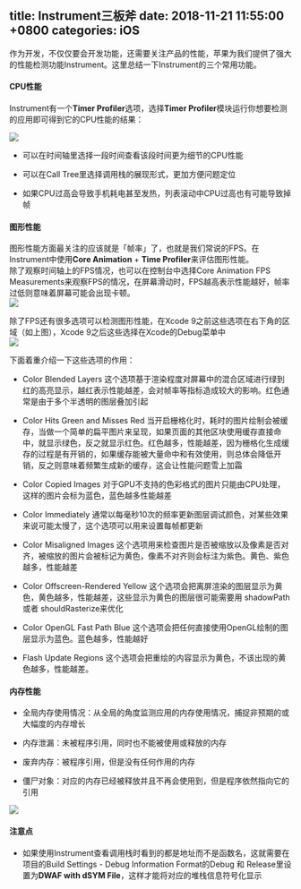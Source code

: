 
title: Instrument三板斧
date: 2018-11-21 11:55:00 +0800
categories: iOS
---

作为开发，不仅仅要会开发功能，还需要关注产品的性能，苹果为我们提供了强大的性能检测功能Instrument。这里总结一下Instrument的三个常用功能。

<a name="u7avsg"></a>
#### [](#u7avsg)CPU性能
Instrument有一个**Timer Profiler**选项，选择**Timer Profiler**模块运行你想要检测的应用即可得到它的CPU性能的结果：

![](https://cdn.nlark.com/yuque/0/2019/png/183307/1548062488952-32b82364-c834-417d-be0e-5c6c065f6e53.png#align=left&display=inline&height=442&originHeight=532&originWidth=900&status=done&width=747)

- 可以在时间轴里选择一段时间查看该段时间更为细节的CPU性能

- 可以在Call Tree里选择调用栈的展现形式，更加方便问题定位

- 如果CPU过高会导致手机耗电甚至发热，列表滚动中CPU过高也有可能导致掉帧


<a name="bysosy"></a>
#### [](#bysosy)图形性能
图形性能方面最关注的应该就是「帧率」了，也就是我们常说的FPS。在Instrument中使用**Core Animation** + **Time Profiler**来评估图形性能。<br />除了观察时间轴上的FPS情况，也可以在控制台中选择Core Animation FPS Measurements来观察FPS的情况，在屏幕滑动时，FPS越高表示性能越好，帧率过低则意味着屏幕可能会出现卡顿。<br />![](https://cdn.nlark.com/yuque/0/2019/png/183307/1548063371611-be58f216-99e0-49fa-9920-e631f3771c5a.png#align=left&display=inline&height=512&originHeight=548&originWidth=800&status=done&width=747)

除了FPS还有很多选项可以检测图形性能，在Xcode 9之前这些选项在右下角的区域（如上图），Xcode 9之后这些选择在Xcode的Debug菜单中<br />![](https://cdn.nlark.com/yuque/0/2019/png/183307/1548064256231-96434508-1f01-4d2b-b52e-cbfba03a1ddf.png#align=left&display=inline&height=387&originHeight=676&originWidth=1306&status=done&width=747)

下面着重介绍一下这些选项的作用：

- Color Blended Layers 这个选项基于渲染程度对屏幕中的混合区域进行绿到红的高亮显示，越红表示性能越差，会对帧率等指标造成较大的影响。红色通常是由于多个半透明的图层叠加引起

- Color Hits Green and Misses Red 当开启栅格化时，耗时的图片绘制会被缓存，当做一个简单的扁平图片来呈现，如果页面的其他区块使用缓存直接命中，就显示绿色，反之就显示红色。红色越多，性能越差，因为栅格化生成缓存的过程是有开销的，如果缓存能被大量命中和有效使用，则总体会降低开销，反之则意味着频繁生成新的缓存，这会让性能问题雪上加霜

- Color Copied Images 对于GPU不支持的色彩格式的图片只能由CPU处理，这样的图片会标为蓝色，蓝色越多性能越差

- Color Immediately 通常以每毫秒10次的频率更新图层调试颜色，对某些效果来说可能太慢了，这个选项可以用来设置每帧都更新

- Color Misaligned Images 这个选项用来检查图片是否被缩放以及像素是否对齐，被缩放的图片会被标记为黄色，像素不对齐则会标注为紫色。黄色、紫色越多，性能越差

- Color Offscreen-Rendered Yellow 这个选项会把离屏渲染的图层显示为黄色，黄色越多，性能越差，这些显示为黄色的图层很可能需要用 shadowPath 或者 shouldRasterize来优化

- Color OpenGL Fast Path Blue 这个选项会把任何直接使用OpenGL绘制的图层显示为蓝色。蓝色越多，性能越好

- Flash Update Regions 这个选项会把重绘的内容显示为黄色，不该出现的黄色越多，性能越差。


<a name="2ekfyu"></a>
#### [](#2ekfyu)内存性能

- 全局内存使用情况：从全局的角度监测应用的内存使用情况，捕捉非预期的或大幅度的内存增长

- 内存泄漏：未被程序引用，同时也不能被使用或释放的内存

- 废弃内存：被程序引用，但是没有任何作用的内存

- 僵尸对象：对应的内存已经被释放并且不再会使用到，但是程序依然指向它的引用


![](https://cdn.nlark.com/yuque/0/2019/png/183307/1548068035204-9b36b29a-e575-4149-a2db-f9500e7fbf32.png#align=left&display=inline&height=479&originHeight=513&originWidth=800&status=done&width=747)
<a name="uxuyny"></a>
#### [](#uxuyny)注意点

- 如果使用Instrument查看调用栈时看到的都是地址而不是函数名，这就需要在项目的Build Settings - Debug Information Format的Debug 和 Release里设置为**DWAF with dSYM File**，这样才能将对应的堆栈信息符号化显示



